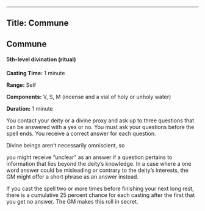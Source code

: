 -------------------------
Title: Commune
-------------------------

## Commune

#### 5th-level divination (ritual)


**Casting Time:** 1 minute

**Range:** Self

**Components:** V, S, M (incense and a vial of holy or
unholy water)

**Duration:** 1 minute

You contact your deity or a divine proxy and ask up to three questions
that can be answered with a yes or no. You must ask your questions
before the spell ends. You receive a correct answer for each question.

Divine beings aren’t necessarily omniscient, so

you might receive “unclear” as an answer if a question pertains to
information that lies beyond the deity’s knowledge. In a case where a
one word answer could be misleading or contrary to the deity’s
interests, the GM might offer a short phrase as an answer instead.

If you cast the spell two or more times before finishing your next long
rest, there is a cumulative 25 percent chance for each casting after the
first that you get no answer. The GM makes this roll in secret.


